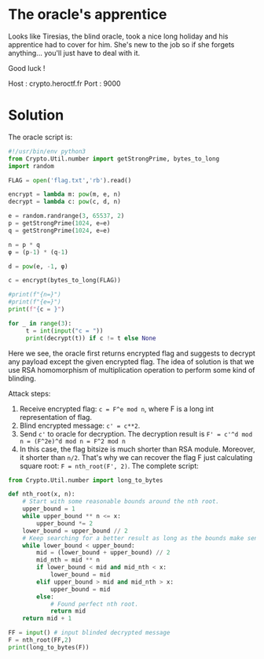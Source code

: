 The oracle's apprentice
==========
Looks like Tiresias, the blind oracle, took a nice long holiday and his apprentice had to cover for him. She's new to the job so if she forgets anything... you'll just have to deal with it.

Good luck !

Host : crypto.heroctf.fr Port : 9000

Solution
=========

The oracle script is:

```python
#!/usr/bin/env python3
from Crypto.Util.number import getStrongPrime, bytes_to_long
import random

FLAG = open('flag.txt','rb').read()

encrypt = lambda m: pow(m, e, n)
decrypt = lambda c: pow(c, d, n)

e = random.randrange(3, 65537, 2)
p = getStrongPrime(1024, e=e)
q = getStrongPrime(1024, e=e)

n = p * q
φ = (p-1) * (q-1)

d = pow(e, -1, φ)

c = encrypt(bytes_to_long(FLAG))

#print(f"{n=}")
#print(f"{e=}")
print(f"{c = }")

for _ in range(3):
     t = int(input("c = "))
     print(decrypt(t)) if c != t else None
```

Here we see, the oracle first returns encrypted flag and suggests to decrypt any payload except the given encrypted flag. The idea of solution is that we use RSA homomorphism of multiplication operation to perform some kind of blinding.

Attack steps:

1. Receive encrypted flag: ```c = F^e mod n```, where F is a long int representation of flag.
2. Blind encrypted message: ```c' = c**2```.
3. Send ```c'``` to oracle for decryption. The decryption result is ```F' = c'^d mod n = (F^2e)^d mod n = F^2 mod n```
4. In this case, the flag bitsize is much shorter than RSA module. Moreover, it shorter than ```n/2```. That's why we can recover the flag F just calculating square root: ```F = nth_root(F', 2)```. The complete script:
```python
from Crypto.Util.number import long_to_bytes

def nth_root(x, n):
    # Start with some reasonable bounds around the nth root.
    upper_bound = 1
    while upper_bound ** n <= x:
        upper_bound *= 2
    lower_bound = upper_bound // 2
    # Keep searching for a better result as long as the bounds make sense.
    while lower_bound < upper_bound:
        mid = (lower_bound + upper_bound) // 2
        mid_nth = mid ** n
        if lower_bound < mid and mid_nth < x:
            lower_bound = mid
        elif upper_bound > mid and mid_nth > x:
            upper_bound = mid
        else:
            # Found perfect nth root.
            return mid
    return mid + 1

FF = input() # input blinded decrypted message
F = nth_root(FF,2)
print(long_to_bytes(F))
```
